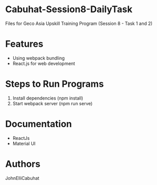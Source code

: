 # Cabuhat-Session8-DailyTask
Files for Geco Asia Upskill Training Program (Session 8 - Task 1 and 2)
# Features
 - Using webpack bundling
 - React.js for web development
# Steps to Run Programs
1. Install dependencies (npm install)
2. Start webpack server (npm run serve)
# Documentation
- ReactJs
- Material UI
# Authors
JohnElliCabuhat
